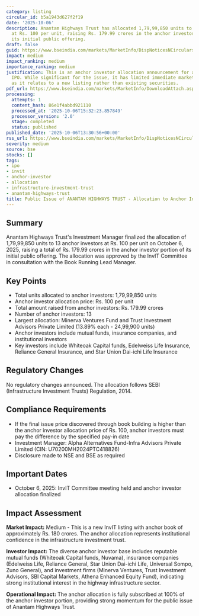 ```yaml
---
category: listing
circular_id: b5a1943d627f2f19
date: '2025-10-06'
description: Anantam Highways Trust has allocated 1,79,99,850 units to 13 anchor investors
  at Rs. 100 per unit, raising Rs. 179.99 crores in the anchor investor portion of
  its initial public offering.
draft: false
guid: https://www.bseindia.com/markets/MarketInfo/DispNoticesNCirculars.aspx?Noticeid={80E497A6-E82F-4720-818A-E903671A52C8}&noticeno=20251006-45&dt=10/06/2025&icount=45&totcount=64&flag=0
impact: medium
impact_ranking: medium
importance_ranking: medium
justification: This is an anchor investor allocation announcement for a new InvIT
  IPO. While significant for the issue, it has limited immediate market-wide impact
  as it relates to a new listing rather than existing securities.
pdf_url: https://www.bseindia.com/markets/MarketInfo/DownloadAttach.aspx?id=20251006-45&attachedId=092c56d9-f508-4314-9860-b124c0543947
processing:
  attempts: 1
  content_hash: 86e1f4abbd921110
  processed_at: '2025-10-06T15:32:23.857849'
  processor_version: '2.0'
  stage: completed
  status: published
published_date: '2025-10-06T13:30:56+00:00'
rss_url: https://www.bseindia.com/markets/MarketInfo/DispNoticesNCirculars.aspx?Noticeid={80E497A6-E82F-4720-818A-E903671A52C8}&noticeno=20251006-45&dt=10/06/2025&icount=45&totcount=64&flag=0
severity: medium
source: bse
stocks: []
tags:
- ipo
- invit
- anchor-investor
- allocation
- infrastructure-investment-trust
- anantam-highways-trust
title: Public Issue of ANANTAM HIGHWAYS TRUST - Allocation to Anchor Investors
---
```


## Summary

Anantam Highways Trust's Investment Manager finalized the allocation of 1,79,99,850 units to 13 anchor investors at Rs. 100 per unit on October 6, 2025, raising a total of Rs. 179.99 crores in the anchor investor portion of its initial public offering. The allocation was approved by the InvIT Committee in consultation with the Book Running Lead Manager.

## Key Points

- Total units allocated to anchor investors: 1,79,99,850 units
- Anchor investor allocation price: Rs. 100 per unit
- Total amount raised from anchor investors: Rs. 179.99 crores
- Number of anchor investors: 13
- Largest allocation: Minerva Ventures Fund and Trust Investment Advisors Private Limited (13.89% each - 24,99,900 units)
- Anchor investors include mutual funds, insurance companies, and institutional investors
- Key investors include Whiteoak Capital funds, Edelweiss Life Insurance, Reliance General Insurance, and Star Union Dai-ichi Life Insurance

## Regulatory Changes

No regulatory changes announced. The allocation follows SEBI (Infrastructure Investment Trusts) Regulation, 2014.

## Compliance Requirements

- If the final issue price discovered through book building is higher than the anchor investor allocation price of Rs. 100, anchor investors must pay the difference by the specified pay-in date
- Investment Manager: Alpha Alternatives Fund-Infra Advisors Private Limited (CIN: U70200MH2024PTC418826)
- Disclosure made to NSE and BSE as required

## Important Dates

- October 6, 2025: InvIT Committee meeting held and anchor investor allocation finalized

## Impact Assessment

**Market Impact:** Medium - This is a new InvIT listing with anchor book of approximately Rs. 180 crores. The anchor allocation represents institutional confidence in the infrastructure investment trust.

**Investor Impact:** The diverse anchor investor base includes reputable mutual funds (Whiteoak Capital funds, Nuvama), insurance companies (Edelweiss Life, Reliance General, Star Union Dai-ichi Life, Universal Sompo, Zuno General), and investment firms (Minerva Ventures, Trust Investment Advisors, SBI Capital Markets, Athena Enhanced Equity Fund), indicating strong institutional interest in the highway infrastructure sector.

**Operational Impact:** The anchor allocation is fully subscribed at 100% of the anchor investor portion, providing strong momentum for the public issue of Anantam Highways Trust.